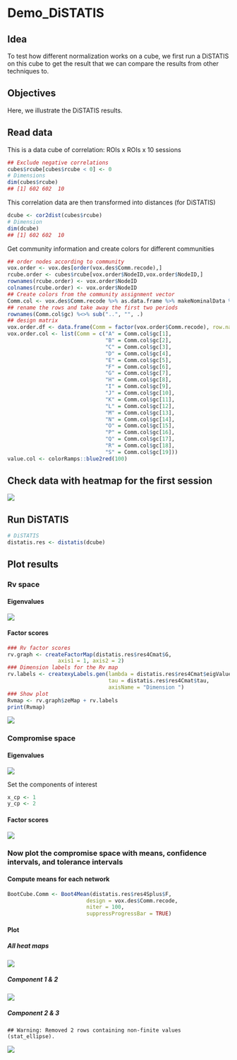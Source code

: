 Demo\_DiSTATIS
================

## Idea

To test how different normalization works on a cube, we first run a
DiSTATIS on this cube to get the result that we can compare the results
from other techniques to.

## Objectives

Here, we illustrate the DiSTATIS results.

## Read data

This is a data cube of correlation: ROIs x ROIs x 10 sessions

``` r
## Exclude negative correlations
cubes$rcube[cubes$rcube < 0] <- 0
# Dimensions
dim(cubes$rcube)
## [1] 602 602  10
```

This correlation data are then transformed into distances (for DiSTATIS)

``` r
dcube <- cor2dist(cubes$rcube)
# Dimension
dim(dcube)
## [1] 602 602  10
```

Get community information and create colors for different communities

``` r
## order nodes according to community
vox.order <- vox.des[order(vox.des$Comm.recode),]
rcube.order <- cubes$rcube[vox.order$NodeID,vox.order$NodeID,]
rownames(rcube.order) <- vox.order$NodeID
colnames(rcube.order) <- vox.order$NodeID
## Create colors from the community assignment vector
Comm.col <- vox.des$Comm.recode %>% as.data.frame %>% makeNominalData %>% createColorVectorsByDesign(hsv = FALSE, offset = 25)
## rename the rows and take away the first two periods
rownames(Comm.col$gc) %<>% sub("..", "", .)
## design matrix
vox.order.df <- data.frame(Comm = factor(vox.order$Comm.recode), row.names = rownames(rcube.order[,,1]))
vox.order.col <- list(Comm = c("A" = Comm.col$gc[1],
                               "B" = Comm.col$gc[2],
                               "C" = Comm.col$gc[3],
                               "D" = Comm.col$gc[4],
                               "E" = Comm.col$gc[5],
                               "F" = Comm.col$gc[6],
                               "G" = Comm.col$gc[7],
                               "H" = Comm.col$gc[8],
                               "I" = Comm.col$gc[9],
                               "J" = Comm.col$gc[10],
                               "K" = Comm.col$gc[11],
                               "L" = Comm.col$gc[12],
                               "M" = Comm.col$gc[13],
                               "N" = Comm.col$gc[14],
                               "O" = Comm.col$gc[15],
                               "P" = Comm.col$gc[16],
                               "Q" = Comm.col$gc[17],
                               "R" = Comm.col$gc[18],
                               "S" = Comm.col$gc[19]))
value.col <- colorRamps::blue2red(100)
```

## Check data with heatmap for the first session

![](Demo_DiSTATIS_files/figure-gfm/show_heatmap-1.png)<!-- -->

## Run DiSTATIS

``` r
# DiSTATIS
distatis.res <- distatis(dcube)
```

## Plot results

### Rv space

#### Eigenvalues

![](Demo_DiSTATIS_files/figure-gfm/Rv.scree-1.png)<!-- -->

#### Factor scores

``` r
### Rv factor scores
rv.graph <- createFactorMap(distatis.res$res4Cmat$G,
                axis1 = 1, axis2 = 2)
### Dimension labels for the Rv map
rv.labels <- createxyLabels.gen(lambda = distatis.res$res4Cmat$eigValues,
                                tau = distatis.res$res4Cmat$tau,
                                axisName = "Dimension ")
### Show plot
Rvmap <- rv.graph$zeMap + rv.labels
print(Rvmap)
```

![](Demo_DiSTATIS_files/figure-gfm/Rv.f-1.png)<!-- -->

### Compromise space

#### Eigenvalues

![](Demo_DiSTATIS_files/figure-gfm/scree-1.png)<!-- -->

Set the components of interest

``` r
x_cp <- 1
y_cp <- 2
```

#### Factor scores

![](Demo_DiSTATIS_files/figure-gfm/plot_fig_f-1.png)<!-- -->

### Now plot the compromise space with means, confidence intervals, and tolerance intervals

#### Compute means for each network

``` r
BootCube.Comm <- Boot4Mean(distatis.res$res4Splus$F,
                         design = vox.des$Comm.recode,
                         niter = 100,
                         suppressProgressBar = TRUE)
```

#### Plot

##### All heat maps

![](Demo_DiSTATIS_files/figure-gfm/plot_fig_10hmap-1.png)<!-- -->

##### Component 1 & 2

![](Demo_DiSTATIS_files/figure-gfm/plot_fig12_mean-1.png)<!-- -->

##### Component 2 & 3

    ## Warning: Removed 2 rows containing non-finite values (stat_ellipse).

![](Demo_DiSTATIS_files/figure-gfm/plot_fig23_mean-1.png)<!-- -->
